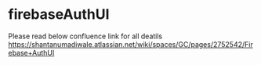 # firebaseAuthUI

Please read below confluence link for all deatils
https://shantanumadiwale.atlassian.net/wiki/spaces/GC/pages/2752542/Firebase+AuthUI
